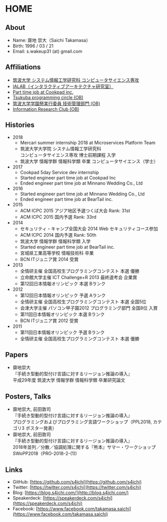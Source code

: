 # HOME

## About
- Name: 齋地 崇大（Saichi Takamasa）
- Birth: 1996 / 03 / 21
- Email: s.wakeup31 (at) gmail.com

## Affiliations

- [筑波大学 システム情報工学研究科 コンピュータサイエンス専攻](https://www.sie.tsukuba.ac.jp/)
- [IALAB（インタラクティブアーキテクチャ研究室）](https://www.ialab.cs.tsukuba.ac.jp/)
- [Part time job at Cookpad inc.](https://info.cookpad.com/)
- [Tsukuba programming circle (OB)](http://conclave.cs.tsukuba.ac.jp/tpc/)
- [筑波大学学園祭実行委員 技術管理部門 (OB)](http://www.sohosai.tsukuba.ac.jp/)
- [Information Research Club (OB)](http://www.irc.hira-tech.net/)

## Histories

- 2018
  - Mercari summer internship 2018 at Microservices Platform Team
  - 筑波大学大学院 システム情報工学研究科 <br> コンピュータサイエンス専攻 博士前期課程 入学
  - 筑波大学 情報学群 情報科学類 卒業 コンピュータサイエンス（学士）
- 2017
  - Cookpad 5day Service dev internship
  - Started engineer part time job at Cookpad Inc
  - Ended engineer part time job at Minnano Wedding Co., Ltd
- 2016
  - Started engineer part time job at Minnano Wedding Co., Ltd
  - Ended engineer part time job at BearTail inc.
- 2015
  - ACM ICPC 2015 アジア地区予選つくば大会 Rank: 31st
  - ACM ICPC 2015 国内予選 Rank: 33rd
- 2014
  - セキュリティ・キャンプ全国大会 2014 Web セキュリティコース参加
  - ACM ICPC 2014 国内予選 Rank: 50th
  - 筑波大学 情報学群 情報科学類 入学
  - Started engineer part time job at BearTail inc.
  - 宮城県工業高等学校 情報技術科 卒業
  - BCN ITジュニア賞 2014 受賞
- 2013
  - 全情研主催 全国高校生プログラミングコンテスト 本選 優勝
  - 立命館大学主催 ICT Challenge+R 2013 最終選考会 企業賞
  - 第12回日本情報オリンピック 本選 Bランク
- 2012
  - 第12回日本情報オリンピック 予選 Aランク
  - 全情研主催 全国高校生プログラミングコンテスト 本選 全国5位
  - 会津大学主催 パソコン甲子園2012 プログラミング部門 全国8位 入賞
  - 第11回日本情報オリンピック 本選 Bランク
  - BCN ITジュニア賞 2012 受賞
- 2011
  - 第11回日本情報オリンピック 予選 Bランク
  - 全情研主催 全国高校生プログラミングコンテスト 本選 優勝

## Papers

- 齋地崇大<br>
  『手続き型動的型付け言語に対するリージョン推論の導入』<br>
  平成29年度 筑波大学 情報学群 情報科学類 卒業研究論文

## Posters, Talks

- 齋地崇大, 前田敦司<br>
  『手続き型動的型付け言語に対するリージョン推論の導入』<br>
  プログラミングおよびプログラミング言語ワークショップ（PPL2018, カテゴリ3 ポスター発表）
- 齋地崇大, 前田敦司<br>
  『手続き型動的型付け言語に対するリージョン推論の導入』<br>
  2018年並列／分散／協調処理に関する『熊本』サマー・ワークショップ SWoPP2018（PRO-2018-2-(1))

## Links

- GitHub: [https://github.com/s4ichi](https://github.com/s4ichi)
- Twitter: [https://twitter.com/s4ichi](https://twitter.com/s4ichi)
- Blog: [https://blog.s4ichi.com/](http://blog.s4ichi.com/)
- Speakerdeck: [https://speakerdeck.com/s4ichi](https://speakerdeck.com/s4ichi)
- Facebook: [https://www.facebook.com/takamasa.saichi](https://www.facebook.com/takamasa.saichi)
